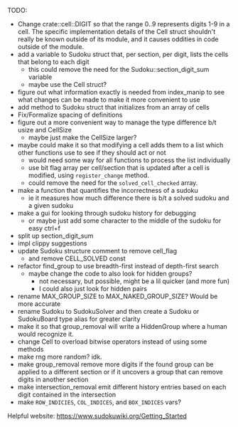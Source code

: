 TODO:
- Change crate::cell::DIGIT so that the range 0..9 represents digits 1-9 in
  a cell.
  The specific implementation details of the Cell struct shouldn't really
  be known outside of its module, and it causes oddities in code outside of
  the module.
- add a variable to Sudoku struct that, per section, per digit,
  lists the cells that belong to each digit
  - this could remove the need for the Sudoku::section_digit_sum variable
  - maybe use the Cell struct?
- figure out what information exactly is needed from index_manip
  to see what changes can be made to make it more convenient to use
- add method to Sudoku struct that initializes from an array of cells
- Fix/Formalize spacing of definitions
- figure out a more convenient way to manage the type difference b/t
  usize and CellSize
  - maybe just make the CellSize larger?
- maybe could make it so that modifying a cell adds them to a list
  which other functions use to see if they should act or not
  - would need some way for all functions to process the list individually
  - use bit flag array per cell/section that is updated after a cell is
    modified, using `register_change` method.
  - could remove the need for the `solved_cell_checked` array.
- make a function that quantifies the incorrectness of a sudoku
  - ie it measures how much difference there is b/t a solved sudoku and a given sudoku
- make a gui for looking through sudoku history for debugging
  - or maybe just add some character to the middle of the sudoku for easy ctrl+f
- split up section_digit_sum
- impl clippy suggestions
- update Sudoku structure comment to remove cell_flag
  - and remove CELL_SOLVED const
- refactor find_group to use breadth-first instead of depth-first search
  - maybe change the code to also look for hidden groups?
    - not necessary, but possible, might be a lil quicker (and more fun)
    - I could also just look for hidden pairs
- rename MAX_GROUP_SIZE to MAX_NAKED_GROUP_SIZE? Would be more accurate
- rename Sudoku to SudokuSolver and then create a Sudoku or SudokuBoard type
  alias for greater clarity
- make it so that group_removal will write a HiddenGroup where a human
  would recognize it.
- change Cell to overload bitwise operators instead of using some methods
- make rng more random? idk.
- make group_removal remove more digits if the found group can be applied to
  a different section or if it uncovers a group that can remove digits in another section
- make intersection_removal emit different history entries based on each digit
  contained in the intersection
- make `ROW_INDICIES`, `COL_INDICES`, and `BOX_INDICES` vars?



Helpful website:
https://www.sudokuwiki.org/Getting_Started
